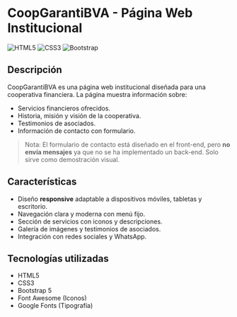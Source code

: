 # CoopGarantiBVA - Página Web Institucional

![HTML5](https://img.shields.io/badge/HTML5-%23E34F26?logo=html5&logoColor=white)
![CSS3](https://img.shields.io/badge/CSS3-%231572B6?logo=css3&logoColor=white)
![Bootstrap](https://img.shields.io/badge/Bootstrap-%23563D7C?logo=bootstrap&logoColor=white)

## Descripción

CoopGarantiBVA es una página web institucional diseñada para una cooperativa financiera. La página muestra información sobre:

- Servicios financieros ofrecidos.
- Historia, misión y visión de la cooperativa.
- Testimonios de asociados.
- Información de contacto con formulario.

> Nota: El formulario de contacto está diseñado en el front-end, pero **no envía mensajes** ya que no se ha implementado un back-end. Solo sirve como demostración visual.

## Características

- Diseño **responsive** adaptable a dispositivos móviles, tabletas y escritorio.
- Navegación clara y moderna con menú fijo.
- Sección de servicios con iconos y descripciones.
- Galería de imágenes y testimonios de asociados.
- Integración con redes sociales y WhatsApp.

## Tecnologías utilizadas

- HTML5  
- CSS3  
- Bootstrap 5  
- Font Awesome (Iconos)  
- Google Fonts (Tipografía)  
